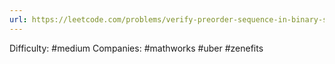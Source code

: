 ```yaml
---
url: https://leetcode.com/problems/verify-preorder-sequence-in-binary-search-tree
---
```


Difficulty: #medium
Companies: #mathworks #uber #zenefits